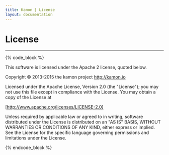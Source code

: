 ```yaml
---
title: Kamon | License
layout: documentation
---
```


License
=================
<hr>

{% code_block %}

This software is licensed under the Apache 2 license, quoted below.

Copyright © 2013-2015 the kamon project <http://kamon.io>

Licensed under the Apache License, Version 2.0 (the "License"); you may not
use this file except in compliance with the License. You may obtain a copy of
the License at

   [http://www.apache.org/licenses/LICENSE-2.0]

Unless required by applicable law or agreed to in writing, software
distributed under the License is distributed on an "AS IS" BASIS, WITHOUT
WARRANTIES OR CONDITIONS OF ANY KIND, either express or implied. See the
License for the specific language governing permissions and limitations under
the License.

{% endcode_block %}
